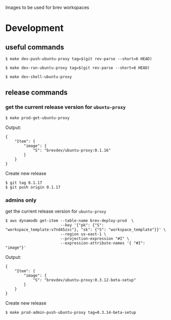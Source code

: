 Images to be used for brev workspaces


# Development

## useful commands

```
$ make dev-push-ubuntu-proxy tag=$(git rev-parse --short=6 HEAD)
```

```
$ make dev-run-ubuntu-proxy tag=$(git rev-parse --short=6 HEAD)
```

```
$ make dev-shell-ubuntu-proxy
```

## release commands

### get the current release version for `ubuntu-proxy`

```
$ make prod-get-ubuntu-proxy

```

Output:

```
{
    "Item": {
        "image": {
            "S": "brevdev/ubuntu-proxy:0.1.16"
        }
    }
}

```

Create new release

```
$ git tag 0.1.17
$ git push origin 0.1.17
```

### admins only

get the current release version for `ubuntu-proxy`

```
$ aws dynamodb get-item --table-name brev-deploy-prod  \
                        --key '{"pk": {"S": "workspace_template:v7nd45zsc"}, "sk": {"S": "workspace_template"}}' \
                        --region us-east-1 \
                        --projection-expression "#I" \
                        --expression-attribute-names '{ "#I": "image"}'

```

Output:

```
{
    "Item": {
        "image": {
            "S": "brevdev/ubuntu-proxy:0.3.12-beta-setup"
        }
    }
}
```

Create new release

```
$ make prod-admin-push-ubuntu-proxy tag=0.3.14-beta-setup
```
